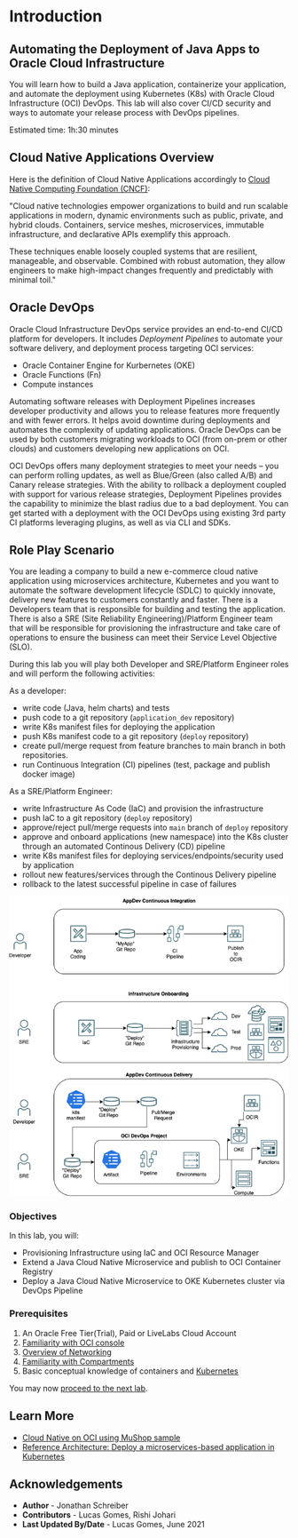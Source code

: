 # Introduction

## Automating the Deployment of Java Apps to Oracle Cloud Infrastructure

You will learn how to build a Java application, containerize your application, and automate the deployment using Kubernetes (K8s) with Oracle Cloud Infrastructure (OCI) DevOps. This lab will also cover CI/CD security and ways to automate your release process with DevOps pipelines.

Estimated time: 1h:30 minutes


## Cloud Native Applications Overview

Here is the definition of Cloud Native Applications accordingly to [Cloud Native Computing Foundation (CNCF)](https://github.com/cncf/foundation/blob/master/charter.md):

"Cloud native technologies empower organizations to build and run scalable applications in modern, dynamic environments such as public, private, and hybrid clouds. Containers, service meshes, microservices, immutable infrastructure, and declarative APIs exemplify this approach.

These techniques enable loosely coupled systems that are resilient, manageable, and observable. Combined with robust automation, they allow engineers to make high-impact changes frequently and predictably with minimal toil."


## Oracle DevOps

Oracle Cloud Infrastructure DevOps service provides an end-to-end CI/CD platform for developers. It includes *Deployment Pipelines* to automate your software delivery, and deployment process targeting OCI services: 
- Oracle Container Engine for Kurbernetes (OKE)
- Oracle Functions (Fn)
- Compute instances

Automating software releases with Deployment Pipelines increases developer productivity and allows you to release features more frequently and with fewer errors. It helps avoid downtime during deployments and automates the complexity of updating applications. Oracle DevOps can be used by both customers migrating workloads to OCI (from on-prem or other clouds) and customers developing new applications on OCI.

OCI DevOps offers many deployment strategies to meet your needs – you can perform rolling updates, as well as Blue/Green (also called A/B) and Canary release strategies. With the ability to rollback a deployment coupled with support for various release strategies, Deployment Pipelines provides the capability to minimize the blast radius due to a bad deployment. You can get started with a deployment with the OCI DevOps using existing 3rd party CI platforms leveraging plugins, as well as via CLI and SDKs.


## Role Play Scenario

You are leading a company to build a new e-commerce cloud native application using microservices architecture, Kubernetes and you want to automate the software development lifecycle (SDLC) to quickly innovate, delivery new features to customers constantly and faster. There is a Developers team that is responsible for building and testing the application. There is also a SRE (Site Reliability Engineering)/Platform Engineer team that will be responsible for provisioning the infrastructure and take care of operations to ensure the business can meet their Service Level Objective (SLO).

During this lab you will play both Developer and SRE/Platform Engineer roles and will perform the following activities: 

As a developer:

- write code (Java, helm charts) and tests
- push code to a git repository (`application_dev` repository)
- write K8s manifest files for deploying the application
- push K8s manifest code to a git repository (`deploy` repository)
- create pull/merge request from feature branches to main branch in both repositories.
- run Continuous Integration (CI) pipelines (test, package and publish docker image)


As a SRE/Platform Engineer:
- write Infrastructure As Code (IaC) and provision the infrastructure
- push IaC to a git repository (`deploy` repository)
- approve/reject pull/merge requests into `main` branch of `deploy` repository
- approve and onboard applications (new namespace) into the K8s cluster through an automated Continous Delivery (CD) pipeline
- write K8s manifest files for deploying services/endpoints/security used by application
- rollout new features/services through the Continous Delivery pipeline
- rollback to the latest successful pipeline in case of failures

![Diagram](./images/devops-story-diagram.png "Roles")



### Objectives

In this lab, you will:

* Provisioning Infrastructure using IaC and OCI Resource Manager 
* Extend a Java Cloud Native Microservice and publish to OCI Container Registry
* Deploy a Java Cloud Native Microservice to OKE Kubernetes cluster via DevOps Pipeline

### Prerequisites

1. An Oracle Free Tier(Trial), Paid or LiveLabs Cloud Account
1. [Familiarity with OCI console](https://docs.us-phoenix-1.oraclecloud.com/Content/GSG/Concepts/console.htm)
1. [Overview of Networking](https://docs.us-phoenix-1.oraclecloud.com/Content/Network/Concepts/overview.htm)
1. [Familiarity with Compartments](https://docs.us-phoenix-1.oraclecloud.com/Content/GSG/Concepts/concepts.htm)
1. Basic conceptual knowledge of containers and [Kubernetes](https://kubernetes.io/)

You may now [proceed to the next lab](#next).

## Learn More

* [Cloud Native on OCI using MuShop sample](https://oracle-quickstart.github.io/oci-cloudnative/)
* [Reference Architecture: Deploy a microservices-based application in Kubernetes](https://docs.oracle.com/en/solutions/cloud-native-ecommerce/index.html#GUID-CB180453-1F32-4465-8F27-EA7300ECF771)


## Acknowledgements

* **Author** - Jonathan Schreiber
* **Contributors** -  Lucas Gomes, Rishi Johari
* **Last Updated By/Date** - Lucas Gomes, June 2021
